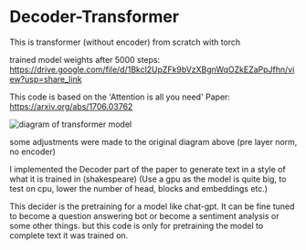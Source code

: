# Decoder-Transformer
This is transformer (without encoder) from scratch with torch

trained model weights after 5000 steps: https://drive.google.com/file/d/1Bkcl2UpZFk9bVzXBgnWqOZkEZaPpJfhn/view?usp=share_link

This code is based on the 'Attention is all you need' Paper: https://arxiv.org/abs/1706.03762

![diagram of transformer model](https://machinelearningmastery.com/wp-content/uploads/2021/08/attention_research_1.png)

some adjustments were made to the original diagram above (pre layer norm, no encoder)

I implemented the Decoder part of the paper to generate text in a style of what it is trained in (shakespeare)
(Use a gpu as the model is quite big, to test on cpu, lower the number of head, blocks and embeddings etc.)

This decider is the pretraining for a model like chat-gpt. It can be fine tuned to become a question answering bot or become a sentiment analysis
or some other things. but this code is only for pretraining the model to complete text it was trained on.

